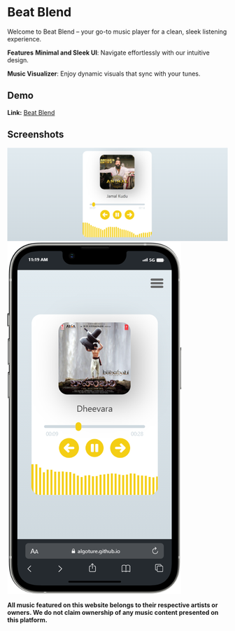 
# Beat Blend

Welcome to Beat Blend – your go-to music player for a clean, sleek listening experience.

**Features**
**Minimal and Sleek UI**: Navigate effortlessly with our intuitive design.

**Music Visualizer**: Enjoy dynamic visuals that sync with your tunes.


## Demo

**Link:**
[Beat Blend ](https://algoture.github.io/Beat-Blend/)


## Screenshots


![App Screenshot](https://github.com/Algoture/Beat-Blend/blob/main/Screenshot%20(279).png)
![Mobile View Screenshot](https://github.com/Algoture/Beat-Blend/blob/main/mobile.png)


**All music featured on this website belongs to their respective artists or owners. We do not claim ownership of any music content presented on this platform.**

